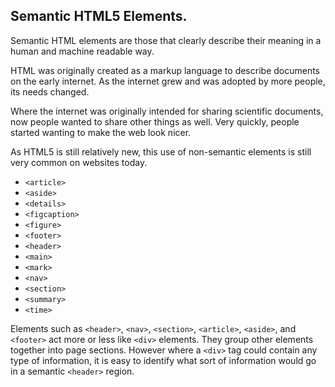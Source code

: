 ## **Semantic HTML5 Elements.**

Semantic HTML elements are those that clearly describe their meaning in a human and machine readable way. 


HTML was originally created as a markup language to describe documents on the early internet. As the internet grew and was adopted by more people, its needs changed. 

Where the internet was originally intended for sharing scientific documents, now people wanted to share other things as well. Very quickly, people started wanting to make the web look nicer. 

As HTML5 is still relatively new, this use of non-semantic elements is still very common on websites today.

- ```<article> ```
- ```<aside>```
- ```<details>```
- ```<figcaption>```
- ```<figure>```
- ```<footer>```
- ```<header>```
- ```<main>```
- ```<mark>```
- ```<nav>```
- ```<section>```
- ```<summary>```
- ```<time>``` 


Elements such as ```<header>```, ```<nav>```, ```<section>```, ```<article>```, ```<aside>```, and ```<footer>``` act more or less like ```<div>``` elements. They group other elements together into page sections. However where a ```<div>``` tag could contain any type of information, it is easy to identify what sort of information would go in a semantic ```<header>``` region.
